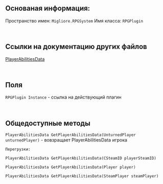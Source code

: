 ## Основаная информация:
Пространство имен: `Migliore.RPGSystem`
Имя класса: `RPGPlugin`

<br>

## Ссылки на документацию других файлов
[PlayerAbilitiesData](https://github.com/DevInc0/DI.Migliore.PluginDocumentation/blob/main/RPGSystem/PlayerAbilitiesData.md)

<br>

## Поля
`RPGPlugin Instance` - ссылка на действующий плагин

<br>

## Общедоступные методы
`PlayerAbilitiesData GetPlayerAbilitiesData(UnturnedPlayer unturnedPlayer)` - вовзращает PlayerAbilitiesData игрока
```
Перегрузки:

PlayerAbilitiesData GetPlayerAbilitiesData(CSteamID playerSteamID)

PlayerAbilitiesData GetPlayerAbilitiesData(Player player)

PlayerAbilitiesData GetPlayerAbilitiesData(SteamPlayer steamPlayer)
```

















